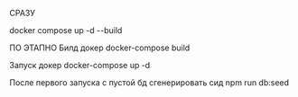 СРАЗУ

docker compose up -d --build

ПО ЭТАПНО
Билд докер
    docker-compose build

Запуск докер
    docker-compose up -d

После первого запуска с пустой бд сгенерировать сид 
    npm run db:seed
